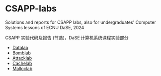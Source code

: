 # CSAPP-labs
Solutions and reports for CSAPP labs, also for undergraduates' Computer Systems lessons of ECNU DaSE, 2024

CSAPP 实验代码及报告 (节选)，DaSE&thinsp;计算机系统课程实验部分 
- [Datalab](https://github.com/ZyanNo1/CSAPP-labs/tree/main/lab1%20datalab)
- [Bomblab](https://github.com/ZyanNo1/CSAPP-labs/tree/main/lab2%20bomblab)
- [Attacklab](https://github.com/ZyanNo1/CSAPP-labs/tree/main/lab3%20attacklab)
- [Cachelab](https://github.com/ZyanNo1/CSAPP-labs/tree/main/lab4%20cachelab)
- [Malloclab](https://github.com/ZyanNo1/CSAPP-labs/tree/main/lab5%20malloclab)
